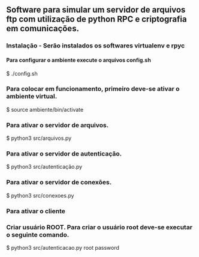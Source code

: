 ## Software para simular um servidor de arquivos ftp com utilização de python RPC e criptografia em comunicações.


### Instalação - Serão instalados os softwares virtualenv e rpyc
#### Para configurar o ambiente execute o arquivos config.sh
$ ./config.sh

### Para colocar em funcionamento, primeiro deve-se ativar o ambiente virtual.
$ source ambiente/bin/activate

### Para ativar o servidor de arquivos.
$ python3 src/arquivos.py

### Para ativar o servidor de autenticação.
$ python3 src/autenticação.py

### Para ativar o servidor de conexões.
$ python3 src/conexoes.py

### Para ativar o cliente

### Criar usuário ROOT. Para criar o usuário root deve-se executar o seguinte comando.
$ python3 src/autenticacao.py root password

